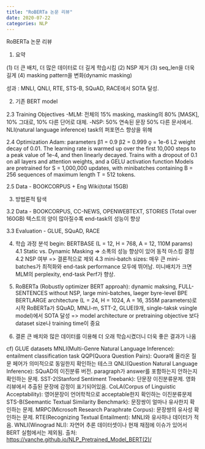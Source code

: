 ```yaml
---
title: "RoBERTa 논문 리뷰"
date: 2020-07-22
categories: NLP
---
```

RoBERTa 논문 리뷰

1. 요약

  (1) 더 큰 배치, 더 많은 데이터로 더 길게 학습시킴
  (2) NSP 제거
  (3) seq_len을 더욱 길게
  (4) masking pattern을 변화(dynamic masking)

  성과 : MNLI, QNLI, RTE, STS-B, SQuAD, RACE에서 SOTA 달성.

2. 기존 BERT model

  2.3 Training Objectives
    -MLM: 전체의 15% masking, masking의 80% [MASK], 10% 그대로, 10% 다른 단어로 대체.
    -NSP: 50% 연속된 문장 50% 다른 문서에서. NLI(natural language inference) task의 퍼포먼스 향상을 위해

  2.4 Optimization
    Adam: parameters β1 = 0.9 β2 = 0.999 ǫ = 1e-6 L2 weight decay of 0.01. 
    The learning rate is warmed up over the first 10,000 steps to a peak value of 1e-4, and then linearly decayed. 
    Trains with a dropout of 0.1 on all layers and attention weights, and a GELU activation function 
    Models are pretrained for S = 1,000,000 updates, with minibatches containing B = 256 sequences of maximum length T = 512 tokens.
  
  2.5 Data - BOOKCORPUS + Eng Wiki(total 15GB)

3. 방법론적 탐색

  3.2 Data - BOOKCORPUS, CC-NEWS, OPENWEBTEXT, STORIES (Total over 160GB)
    텍스트의 양이 많아질수록 end-task의 성능이 향상

  3.3 Evaluation - GLUE, SQuAD, RACE


4. 학습 과정 분석
begin: BERTBASE (L = 12, H = 768, A = 12, 110M params)
  4.1 Static vs. Dynamic Masking => 소폭의 성능 향상이 있어 동적 마스킹 결정
  4.2 NSP 여부 => 결론적으로 제외
  4.3 mini-batch sizes: 매우 큰 mini-batches가 최적화와 end-task performance 모두에 뛰어남. 미니배치가 크면 MLM의 perplexity, end-task Perf가 향상.
  
 
 
5. RoBERTa (Robustly optimizer BERT approah): dynamic maksing, FULL-SENTENCES without NSP, large mini-batches, laeger byre-level BPE
    BERTLARGE architecture (L = 24, H = 1024, A = 16, 355M parameters)로 시작
    RoBERTa가 SQuAD, MNLI-m, STT-2, GLUE(9개, single-taksk vsingle model)에서 SOTA 달성 => model architecture or pretraining objective 보다 dataset size나 training time이 중요


6. 결론
큰 배치와 많은 데이터를 이용해 더 오래 학습시켰더니 더욱 좋은 결과가 나옴




cf) GLUE datasets
MNLI(Multi-Genre Natural Language Inference): entailment classification task
QQP(Quora Question Pairs): Quora에 올라온 질문 페어가 의미적으로 동일한지 확인하는 테스크
QNLI(Question Natural Language Inference): SQuAD의 이진분류 버전. paragraph가 answer를 포함하는지 안하는지 확인하는 문제.
SST-2(Stanford Sentiment Treebank): 단문장 이진분류문제. 영화리뷰에서 추출된 문장에 감정이 표기되어있음.
CoLA(Corpus of Linguistic Acceptability): 영어문장이 언어학적으로 acceptable한지 확인하는 이진분류문제
STS-B(Seemantic Textual Similarity Benchmark): 문장쌍이 얼마나 유사한지 확인하는 문제.
MRPC(Microsoft Research Paraphrate Corpus): 문장쌍의 유사성 확인하는 문제.
RTE(Recognizing Textual Entailment): MNLI와 유사하나 데이터가 적음.
WNLI(Winograd NLI): 자연어 추론 데이터셋이나 현재 채점에 이슈가 있어서 BERT 실험에서는 제외됨.
출처: https://vanche.github.io/NLP_Pretrained_Model_BERT(2)/

